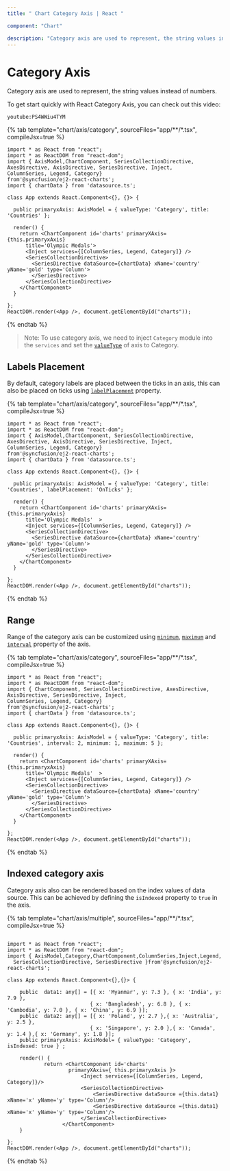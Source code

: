 ```yaml
---
title: " Chart Category Axis | React "

component: "Chart"

description: "Category axis are used to represent, the string values instead of numbers.It contains range, label placement customizations."
---
```


# Category Axis

Category axis are used to represent, the string values instead of numbers.

To get start quickly with React Category Axis, you can check out this video:

`youtube:PS4WWiu4TYM`

{% tab template="chart/axis/category", sourceFiles="app/**/*.tsx", compileJsx=true %}

```tsx
import * as React from "react";
import * as ReactDOM from "react-dom";
import { AxisModel,ChartComponent, SeriesCollectionDirective, AxesDirective, AxisDirective, SeriesDirective, Inject,
ColumnSeries, Legend, Category}
from'@syncfusion/ej2-react-charts';
import { chartData } from 'datasource.ts';

class App extends React.Component<{}, {}> {

  public primaryxAxis: AxisModel = { valueType: 'Category', title: 'Countries' };

  render() {
    return <ChartComponent id='charts' primaryXAxis={this.primaryxAxis}
      title='Olympic Medals'>
      <Inject services={[ColumnSeries, Legend, Category]} />
      <SeriesCollectionDirective>
        <SeriesDirective dataSource={chartData} xName='country' yName='gold' type='Column'>
        </SeriesDirective>
      </SeriesCollectionDirective>
    </ChartComponent>
  }

};
ReactDOM.render(<App />, document.getElementById("charts"));
```

{% endtab %}

>Note: To use category axis, we need to inject `Category` module into the `services` and
set the [`valueType`](../api/chart/axisModel/#valuetype) of axis to Category.

## Labels Placement

By default, category labels are placed between the ticks in an axis, this can also be placed on ticks
using [`labelPlacement`](../api/chart/axisModel/#labelplacement) property.

{% tab template="chart/axis/category", sourceFiles="app/**/*.tsx", compileJsx=true %}

```tsx
import * as React from "react";
import * as ReactDOM from "react-dom";
import { AxisModel,ChartComponent, SeriesCollectionDirective, AxesDirective, AxisDirective, SeriesDirective, Inject,
ColumnSeries, Legend, Category}
from'@syncfusion/ej2-react-charts';
import { chartData } from 'datasource.ts';

class App extends React.Component<{}, {}> {

  public primaryxAxis: AxisModel = { valueType: 'Category', title: 'Countries', labelPlacement: 'OnTicks' };

  render() {
    return <ChartComponent id='charts' primaryXAxis={this.primaryxAxis}
      title='Olympic Medals'  >
      <Inject services={[ColumnSeries, Legend, Category]} />
      <SeriesCollectionDirective>
        <SeriesDirective dataSource={chartData} xName='country' yName='gold' type='Column'>
        </SeriesDirective>
      </SeriesCollectionDirective>
    </ChartComponent>
  }

};
ReactDOM.render(<App />, document.getElementById("charts"));
```

{% endtab %}

## Range

Range of the category axis can be customized using [`minimum`](../api/chart/axisModel/#minimum),
[`maximum`](../api/chart/axisModel/#maximum) and [`interval`](../api/chart/axisModel/#interval) property of
the axis.

{% tab template="chart/axis/category", sourceFiles="app/**/*.tsx", compileJsx=true %}

```tsx
import * as React from "react";
import * as ReactDOM from "react-dom";
import { ChartComponent, SeriesCollectionDirective, AxesDirective, AxisDirective, SeriesDirective, Inject,
ColumnSeries, Legend, Category}
from'@syncfusion/ej2-react-charts';
import { chartData } from 'datasource.ts';

class App extends React.Component<{}, {}> {

  public primaryxAxis: AxisModel = { valueType: 'Category', title: 'Countries', interval: 2, minimum: 1, maximum: 5 };

  render() {
    return <ChartComponent id='charts' primaryXAxis={this.primaryxAxis}
      title='Olympic Medals'  >
      <Inject services={[ColumnSeries, Legend, Category]} />
      <SeriesCollectionDirective>
        <SeriesDirective dataSource={chartData} xName='country' yName='gold' type='Column'>
        </SeriesDirective>
      </SeriesCollectionDirective>
    </ChartComponent>
  }

};
ReactDOM.render(<App />, document.getElementById("charts"));
```

{% endtab %}

## Indexed category axis

Category axis also can be rendered based on the index values of data source. This can be achieved by defining
the `isIndexed` property to `true` in the axis.

{% tab template="chart/axis/multiple", sourceFiles="app/**/*.tsx", compileJsx=true %}

```tsx

import * as React from "react";
import * as ReactDOM from "react-dom";
import { AxisModel,Category,ChartComponent,ColumnSeries,Inject,Legend,
  SeriesCollectionDirective, SeriesDirective }from'@syncfusion/ej2-react-charts';

class App extends React.Component<{},{}> {

    public  data1: any[] = [{ x: 'Myanmar', y: 7.3 }, { x: 'India', y: 7.9 },
                           { x: 'Bangladesh', y: 6.8 }, { x: 'Cambodia', y: 7.0 }, { x: 'China', y: 6.9 }];
    public  data2: any[] = [{ x: 'Poland', y: 2.7 },{ x: 'Australia', y: 2.5 },
                           { x: 'Singapore', y: 2.0 },{ x: 'Canada', y: 1.4 },{ x: 'Germany', y: 1.8 }];
    public primaryxAxis: AxisModel= { valueType: 'Category',   isIndexed: true } ;

    render() {
            return <ChartComponent id='charts'
                    primaryXAxis={ this.primaryxAxis }>
                        <Inject services={[ColumnSeries, Legend, Category]}/>
                        <SeriesCollectionDirective>
                            <SeriesDirective dataSource ={this.data1}  xName='x' yName='y' type='Column'/>
                            <SeriesDirective dataSource ={this.data1}  xName='x' yName='y' type='Column'/>
                        </SeriesCollectionDirective>
                  </ChartComponent>
    }

};
ReactDOM.render(<App />, document.getElementById("charts"));
```

{% endtab %}